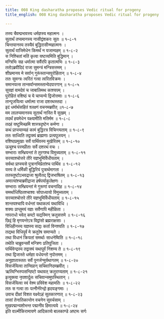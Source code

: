 ```yaml
---
title: 008 King dasharatha proposes Vedic ritual for progeny
title_english: 008 King dasharatha proposes Vedic ritual for progeny

---
```

तस्य चैवम्प्रभावस्य धर्मज्ञस्य महात्मनः ।  
सुतार्थं तप्यमानस्य नासीद्वंशकरः सुतः ॥ १-८-१  
चिन्तयानस्य तस्यैवं बुद्धिरासीन्महात्मनः ।  
सुतार्थं वाजिमेधेन किमर्थं न यजाम्यहम् ॥ १-८-२  
स निश्चितां मतिं कृत्वा यष्टव्यमिति बुद्धिमान् ।  
मन्त्रिभिः सह धर्मात्मा सर्वैरपि कृतात्मभिः ॥ १-८-३  
ततोऽब्रवीदिदं राजा सुमन्त्रं मन्त्रिसत्तमम् ।  
शीघ्रमानय मे सर्वान् गुरूंस्तान्सपुरोहितान् ॥ १-८-४  
ततः सुमन्त्रः त्वरितं गत्वा त्वरितविक्रमः ।  
समानयत्स तान्सर्वान्समस्तान्वेदपारगान् ॥ १-८-५  
सुयज्ञं वामदेवं च जाबालिमथ काश्यपम् ।  
पुरोहितं वशिष्ठं च ये चाप्यन्ये द्विजोत्तमाः ॥ १-८-६  
तान्पूजयित्वा धर्मात्मा राजा दशरथस्तदा ।  
इदं धर्मार्थसहितं श्लक्ष्णं वचनमब्रवीत् ॥१-८-७  
मम लालप्यमानस्य सुतार्थं नास्ति वै सुखम् ।  
तदर्थं हयमेधेन यक्ष्यामीति मतिर्मम ॥ १-८-८  
तदहं यष्टुमिच्छमि शास्त्रदृष्टेन कर्मणा ।  
कथं प्राप्स्याम्यहं कामं बुद्धिरत्र विचिन्त्यताम् ॥ १-८-९  
ततः साध्विति तद्वाक्यं ब्राह्मणाः प्रत्यपूजयन् ।  
वशिष्ठप्रमुखाः सर्वे पार्थिवस्य मुखेरितम् ॥ १-८-१०  
ऊचुश्च परमप्रीताः सर्वे दशरथं वचः ।  
सम्भाराः सम्भ्रियन्तां ते तुरगश्च विमुच्यताम् ॥ १-८-११  
सरय्वाश्चोत्तरे तीरे यज्ञभूमिर्विधीयताम् ।  
सर्वथा प्राप्स्यसे पुत्रानभिप्रेतांश्च पार्थिव ॥ १-८-१२  
यस्य ते धर्मिकी बुद्धिरियं पुत्रार्थमागता ।  
ततस्तुष्टोऽभवद्राजा श्रुत्वैतद् द्विजभाषितम् ॥ १-८-१३  
अमात्यांश्चाब्रवीद्राजा हर्षपर्याकुलेक्षणः ।  
सम्भाराः सम्भ्रियन्तां मे गुरूणां वचनादिह ॥ १-८-१४  
समर्थाधिष्ठितश्चाश्वः सोपाध्यायो विमुच्यताम् ।  
सरय्वाश्चोत्तरे तीरे यज्ञभूमिर्विधीयताम् ॥ १-८-१५  
शान्तयश्चापि वर्धन्तां यथाकल्पं यथाविधि ।  
शक्यः प्राप्तुमयं यज्ञः सर्वेणापि महीक्षिता ।  
नापराधो भवेत् कष्टो यद्यस्मिन् क्रतुसत्तमे ॥ १-८-१६  
छिद्रं हि मृगयन्तेऽत्र विद्वांसो ब्रह्मराक्षसाः ।  
विधिहीनस्य यज्ञस्य सद्यः कर्ता विनश्यति ॥ १-८-१७  
तद्यथा विधिपूर्वं मे क्रतुरेष समाप्यते ।  
तथा विधानं क्रियतां समर्थाः साधनेष्विति ॥ १-८-१८  
तथेति चाब्रुवन्सर्वे मन्त्रिणः प्रतिपूजिता ।  
पार्थिवेन्द्रस्य तद्वाक्यं यथापूर्वं निशम्य ते ॥ १-८-१९  
तथा द्विजास्ते धर्मज्ञा वर्धयन्तो नृपोत्तमम् ।  
अनुज्ञातास्ततः सर्वे पुनर्जग्मुर्यथागतम् ॥ १-८-२०  
विसर्जयित्वा तान्विप्रान् सचिवानिदमब्रवीत् ।  
ऋत्विग्भिरुपसन्दिष्टो यथावत् क्रतुराप्यताम् ॥ १-८-२१  
इत्युक्त्वा नृपशार्दूलः सचिवान्समुपस्थितान् ।  
विसर्जयित्वा स्वं वेश्म प्रविवेश महामतिः ॥ १-८-२२  
ततः स गत्वा ताः पत्नीर्नरेन्द्रो हृदयङ्गमाः ।  
उवाच दीक्षां विशत यक्ष्येऽहं सुतकारणात् ॥ १-८-२३  
तासां तेनातिकान्तेन वचनेन सुवर्चसाम् ।  
मुखपद्मान्यशोभन्त पद्मानीव हिमात्यये ॥ १-८-२४  
इति वाल्मीकिरामायणे आदिकाव्ये बालकाण्डे अष्टमः सर्गः
